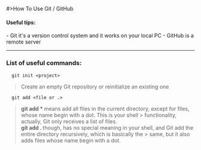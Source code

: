 #>How To Use Git / GitHub

<h4>Useful tips: </h4>
- Git it's a version control system and it works on your local PC
- GitHub is a remote server

---

<b><h3>List of useful commands:</h3></b>

```git
  git init <project>
```

> Create an empty Git repository or reinitialize an existing one

```git
  git add <file or .>
```

> <b> git add * </b> means add all files in the current directory, except for files, whose name begin with a dot. This is your shell > functionality, actually, Git only receives a list of files. <br>
> <b> git add . </b> though, has no special meaning in your shell, and Git add the entire directory recursively, which is basically the > same, but it also adds files whose name begin with a dot.
